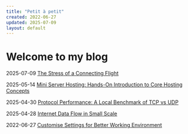 ```yaml
---
title: "Petit à petit"
created: 2022-06-27
updated: 2025-07-09
layout: default
---
```


# Welcome to my blog

2025-07-09 [The Stress of a Connecting Flight](https://snkzt.github.io/posts/flight-time-and-gate)

2025-05-14 [Mini Server Hosting: Hands-On Introduction to Core Hosting Concepts](https://snkzt.github.io/posts/test-share-hosting)

2025-04-30 [Protocol Performance: A Local Benchmark of TCP vs UDP](https://snkzt.github.io/posts/tcp-udp-comparison)

2025-04-28 [Internet Data Flow in Small Scale](https://snkzt.github.io/posts/miniproject-tls-tcp-ip)

2022-06-27 [Customise Settings for Better Working Environment](https://snkzt.github.io/posts/dotfile)